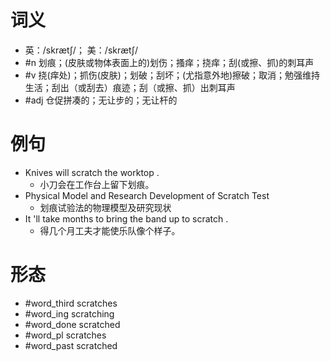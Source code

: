 # 词义
- 英：/skrætʃ/； 美：/skrætʃ/
- #n 划痕；(皮肤或物体表面上的)划伤；搔痒；挠痒；刮(或擦、抓)的刺耳声
- #v 挠(痒处)；抓伤(皮肤)；划破；刮坏；(尤指意外地)擦破；取消；勉强维持生活；刮出（或刮去）痕迹；刮（或擦、抓）出刺耳声
- #adj 仓促拼凑的；无让步的；无让杆的
# 例句
- Knives will scratch the worktop .
	- 小刀会在工作台上留下划痕。
- Physical Model and Research Development of Scratch Test
	- 划痕试验法的物理模型及研究现状
- It 'll take months to bring the band up to scratch .
	- 得几个月工夫才能使乐队像个样子。
# 形态
- #word_third scratches
- #word_ing scratching
- #word_done scratched
- #word_pl scratches
- #word_past scratched

